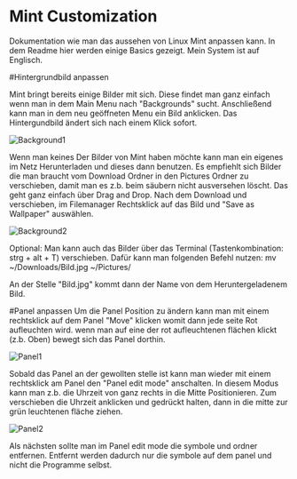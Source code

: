 # Mint Customization
Dokumentation wie man das aussehen von Linux Mint anpassen kann. In dem Readme hier werden einige Basics gezeigt. Mein System ist auf Englisch.


#Hintergrundbild anpassen

Mint bringt bereits einige Bilder mit sich. Diese findet man ganz einfach wenn man in dem Main Menu nach "Backgrounds" sucht. 
Anschließend kann man in dem neu geöffneten Menu ein Bild anklicken. Das Hintergundbild ändert sich nach einem Klick sofort.

![Background1](https://github.com/user-attachments/assets/e1f32eb5-1280-42c9-aecd-aaff9b129d0c)

Wenn man keines Der Bilder von Mint haben möchte kann man ein eigenes im Netz Herunterladen und dieses dann benutzen.
Es empfiehlt sich Bilder die man braucht vom Download Ordner in den Pictures Ordner zu verschieben, damit man es z.b. beim säubern nicht ausversehen löscht. Das geht ganz einfach über Drag and Drop. 
Nach dem Download und verschieben, im Filemanager Rechtsklick auf das Bild und "Save as Wallpaper" auswählen.

![Background2](https://github.com/user-attachments/assets/2b87fdcb-f457-4270-9fed-4b15273b070d)

Optional: Man kann auch das Bilder über das Terminal (Tastenkombination: strg + alt + T) verschieben. 
Dafür kann man folgenden Befehl nutzen: mv ~/Downloads/Bild.jpg ~/Pictures/

An der Stelle "Bild.jpg" kommt dann der Name von dem Heruntergeladenem Bild. 



#Panel anpassen
Um die Panel Position zu ändern kann man mit einem rechtsklick auf dem Panel "Move" klicken womit dann jede seite Rot aufleuchten wird. wenn man auf eine der rot aufleuchtenen flächen klickt (z.b. Oben) bewegt sich das Panel dorthin. 

![Panel1](https://github.com/user-attachments/assets/099be6bf-46da-4140-b54f-dcdf424df8e8)


Sobald das Panel an der gewollten stelle ist kann man wieder mit einem rechtsklick am Panel den "Panel edit mode" anschalten. In diesem Modus kann man z.b. die Uhrzeit von ganz rechts in die Mitte Positionieren. Zum verschieben die Uhrzeit anklicken und gedrückt halten, dann in die mitte zur grün leuchtenen fläche ziehen. 

![Panel2](https://github.com/user-attachments/assets/9ce41708-f098-4cc3-8d0f-f750738cc28e)

Als nächsten sollte man im Panel edit mode die symbole und ordner entfernen. Entfernt werden dadurch nur die symbole auf dem panel und nicht die Programme selbst. 
